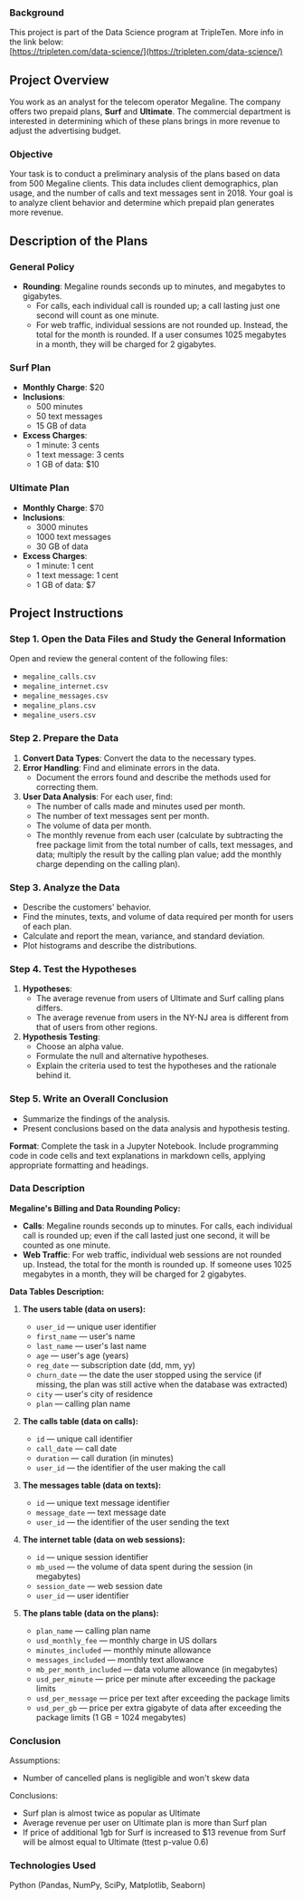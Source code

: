 ### Background

This project is part of the Data Science program at TripleTen. More info in the link below:  
[https://tripleten.com/data-science/](https://tripleten.com/data-science/)

## Project Overview

You work as an analyst for the telecom operator Megaline. The company offers two prepaid plans, **Surf** and **Ultimate**. The commercial department is interested in determining which of these plans brings in more revenue to adjust the advertising budget.

### Objective

Your task is to conduct a preliminary analysis of the plans based on data from 500 Megaline clients. This data includes client demographics, plan usage, and the number of calls and text messages sent in 2018. Your goal is to analyze client behavior and determine which prepaid plan generates more revenue.

## Description of the Plans

### General Policy

- **Rounding**: Megaline rounds seconds up to minutes, and megabytes to gigabytes.
  - For calls, each individual call is rounded up; a call lasting just one second will count as one minute.
  - For web traffic, individual sessions are not rounded up. Instead, the total for the month is rounded. If a user consumes 1025 megabytes in a month, they will be charged for 2 gigabytes.

### Surf Plan

- **Monthly Charge**: $20
- **Inclusions**:
  - 500 minutes
  - 50 text messages
  - 15 GB of data
- **Excess Charges**:
  - 1 minute: 3 cents
  - 1 text message: 3 cents
  - 1 GB of data: $10

### Ultimate Plan

- **Monthly Charge**: $70
- **Inclusions**:
  - 3000 minutes
  - 1000 text messages
  - 30 GB of data
- **Excess Charges**:
  - 1 minute: 1 cent
  - 1 text message: 1 cent
  - 1 GB of data: $7


## Project Instructions

### Step 1. Open the Data Files and Study the General Information

Open and review the general content of the following files:
- `megaline_calls.csv`
- `megaline_internet.csv`
- `megaline_messages.csv`
- `megaline_plans.csv`
- `megaline_users.csv`

### Step 2. Prepare the Data

1. **Convert Data Types**: Convert the data to the necessary types.
2. **Error Handling**: Find and eliminate errors in the data.
   - Document the errors found and describe the methods used for correcting them.
3. **User Data Analysis**: For each user, find:
   - The number of calls made and minutes used per month.
   - The number of text messages sent per month.
   - The volume of data per month.
   - The monthly revenue from each user (calculate by subtracting the free package limit from the total number of calls, text messages, and data; multiply the result by the calling plan value; add the monthly charge depending on the calling plan).

### Step 3. Analyze the Data

- Describe the customers' behavior.
- Find the minutes, texts, and volume of data required per month for users of each plan.
- Calculate and report the mean, variance, and standard deviation.
- Plot histograms and describe the distributions.

### Step 4. Test the Hypotheses

1. **Hypotheses**:
   - The average revenue from users of Ultimate and Surf calling plans differs.
   - The average revenue from users in the NY-NJ area is different from that of users from other regions.
2. **Hypothesis Testing**:
   - Choose an alpha value.
   - Formulate the null and alternative hypotheses.
   - Explain the criteria used to test the hypotheses and the rationale behind it.

### Step 5. Write an Overall Conclusion

- Summarize the findings of the analysis.
- Present conclusions based on the data analysis and hypothesis testing.

**Format**: Complete the task in a Jupyter Notebook. Include programming code in code cells and text explanations in markdown cells, applying appropriate formatting and headings.

### Data Description

**Megaline's Billing and Data Rounding Policy:**

- **Calls**: Megaline rounds seconds up to minutes. For calls, each individual call is rounded up; even if the call lasted just one second, it will be counted as one minute.
- **Web Traffic**: For web traffic, individual web sessions are not rounded up. Instead, the total for the month is rounded up. If someone uses 1025 megabytes in a month, they will be charged for 2 gigabytes.

**Data Tables Description:**

1. **The users table (data on users):**
   - `user_id` — unique user identifier
   - `first_name` — user's name
   - `last_name` — user's last name
   - `age` — user's age (years)
   - `reg_date` — subscription date (dd, mm, yy)
   - `churn_date` — the date the user stopped using the service (if missing, the plan was still active when the database was extracted)
   - `city` — user's city of residence
   - `plan` — calling plan name

2. **The calls table (data on calls):**
   - `id` — unique call identifier
   - `call_date` — call date
   - `duration` — call duration (in minutes)
   - `user_id` — the identifier of the user making the call

3. **The messages table (data on texts):**
   - `id` — unique text message identifier
   - `message_date` — text message date
   - `user_id` — the identifier of the user sending the text

4. **The internet table (data on web sessions):**
   - `id` — unique session identifier
   - `mb_used` — the volume of data spent during the session (in megabytes)
   - `session_date` — web session date
   - `user_id` — user identifier

5. **The plans table (data on the plans):**
   - `plan_name` — calling plan name
   - `usd_monthly_fee` — monthly charge in US dollars
   - `minutes_included` — monthly minute allowance
   - `messages_included` — monthly text allowance
   - `mb_per_month_included` — data volume allowance (in megabytes)
   - `usd_per_minute` — price per minute after exceeding the package limits
   - `usd_per_message` — price per text after exceeding the package limits
   - `usd_per_gb` — price per extra gigabyte of data after exceeding the package limits (1 GB = 1024 megabytes)

### Conclusion

Assumptions:
- Number of cancelled plans is negligible and won't skew data

Conclusions:
- Surf plan is almost twice as popular as Ultimate 
- Average revenue per user on Ultimate plan is more than Surf plan
- If price of additional 1gb for Surf is increased to $13 revenue from Surf will be almost equal to Ultimate (ttest p-value 0.6)

### Technologies Used
Python (Pandas, NumPy, SciPy, Matplotlib, Seaborn)
